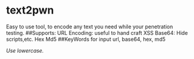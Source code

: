 # text2pwn
Easy to use tool, to encode any text you need while your penetration testing.
##Supports:
URL Encoding: useful to hand craft XSS
Base64: Hide scripts,etc.
Hex
Md5
##KeyWords for input
url, base64, hex, md5

*Use lowercase.*
